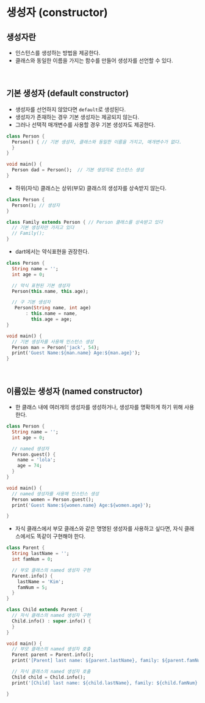 # 생성자 (constructor)
## 생성자란
- 인스턴스를 생성하는 방법을 제공한다.
- 클래스와 동일한 이름을 가지는 함수를 만들어 생성자를 선언할 수 있다.  
<br/>

## 기본 생성자 (default constructor)  
- 생성자를 선언하지 않았다면 `default`로 생성된다.
- 생성자가 존재하는 경우 기본 생성자는 제공되지 않는다.
- 그러나 선택적 매개변수를 사용할 경우 기본 생성자도 제공한다.
```dart
class Person {
  Person() { // 기본 생성자, 클래스와 동일한 이름을 가지고, 매개변수가 없다.
  }
}

void main() {
  Person dad = Person();  // 기본 생성자로 인스턴스 생성
}
```

- 하위(자식) 클래스는 상위(부모) 클래스의 생성자를 상속받지 않는다.
```dart
class Person {
  Person(); // 생성자
}

class Family extends Person { // Person 클래스를 상속받고 있다
  // 기본 생성자만 가지고 있다
  // Family();
}
```
- dart에서는 약식표현을 권장한다.  
```dart
class Person {
  String name = '';
  int age = 0;

  // 약식 표현된 기본 생성자
  Person(this.name, this.age);

  // 구 기본 생성자
   Person(String name, int age)
       : this.name = name,
         this.age = age;
}

void main() {
  // 기본 생성자를 사용해 인스턴스 생성
  Person man = Person('jack', 54);
  print('Guest Name:${man.name} Age:${man.age}');
}
```
<br/>

## 이름있는 생성자 (named constructor)  
- 한 클래스 내에 여러개의 생성자를 생성하거나, 생성자를 명확하게 하기 위해 사용한다.
```dart
class Person {
  String name = '';
  int age = 0;

  // named 생성자
  Person.guest() {
    name = 'lola';
    age = 74;
  }
}

void main() {
  // named 생성자를 사용해 인스턴스 생성
  Person women = Person.guest();
  print('Guest Name:${women.name} Age:${women.age}');

}
```
- 자식 클래스에서 부모 클래스와 같은 명명된 생성자를 사용하고 싶다면, 자식 클래스에서도 똑같이 구현해야 한다.
```dart
class Parent {
  String lastName = '';
  int famNum = 0;

  // 부모 클래스의 named 생성자 구현
  Parent.info() {
    lastName = 'Kim';
    famNum = 5;
  }
}

class Child extends Parent {
  // 자식 클래스의 named 생성자 구현
  Child.info() : super.info() {
  }
}

void main() {
  // 부모 클래스의 named 생성자 호출
  Parent parent = Parent.info();
  print('[Parent] last name: ${parent.lastName}, family: ${parent.famNum}');

  // 자식 클래스의 named 생성자 호출
  Child child = Child.info();
  print('[Child] last name: ${child.lastName}, family: ${child.famNum}');

}
```
<br/>

